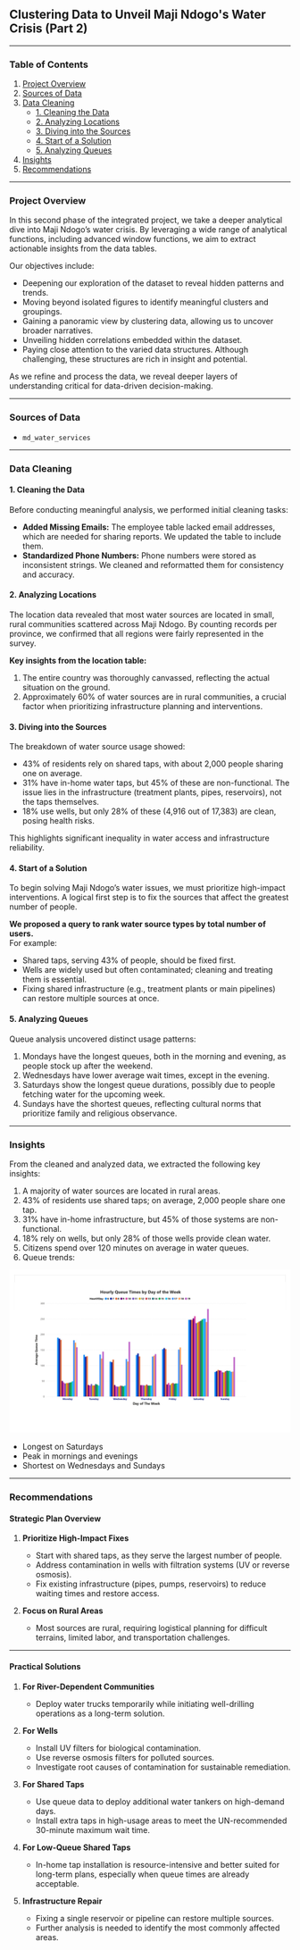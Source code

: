 ## Clustering Data to Unveil Maji Ndogo's Water Crisis (Part 2)

---

### Table of Contents
1. [Project Overview](#project-overview)  
2. [Sources of Data](#sources-of-data)  
3. [Data Cleaning](#data-cleaning)  
   - [1. Cleaning the Data](#1-cleaning-the-data)  
   - [2. Analyzing Locations](#2-analyzing-locations)  
   - [3. Diving into the Sources](#3-diving-into-the-sources)  
   - [4. Start of a Solution](#4-start-of-a-solution)  
   - [5. Analyzing Queues](#5-analyzing-queues)  
4. [Insights](#insights)  
5. [Recommendations](#recommendations)  

---

### Project Overview
In this second phase of the integrated project, we take a deeper analytical dive into Maji Ndogo’s water crisis. By leveraging a wide range of analytical functions, including advanced window functions, we aim to extract actionable insights from the data tables.

Our objectives include:
- Deepening our exploration of the dataset to reveal hidden patterns and trends.  
- Moving beyond isolated figures to identify meaningful clusters and groupings.  
- Gaining a panoramic view by clustering data, allowing us to uncover broader narratives.  
- Unveiling hidden correlations embedded within the dataset.  
- Paying close attention to the varied data structures. Although challenging, these structures are rich in insight and potential.  

As we refine and process the data, we reveal deeper layers of understanding critical for data-driven decision-making.

---

### Sources of Data
- `md_water_services`

---

### Data Cleaning

#### 1. Cleaning the Data
Before conducting meaningful analysis, we performed initial cleaning tasks:
- **Added Missing Emails:** The employee table lacked email addresses, which are needed for sharing reports. We updated the table to include them.  
- **Standardized Phone Numbers:** Phone numbers were stored as inconsistent strings. We cleaned and reformatted them for consistency and accuracy.  

#### 2. Analyzing Locations
The location data revealed that most water sources are located in small, rural communities scattered across Maji Ndogo. By counting records per province, we confirmed that all regions were fairly represented in the survey.

**Key insights from the location table:**
1. The entire country was thoroughly canvassed, reflecting the actual situation on the ground.  
2. Approximately 60% of water sources are in rural communities, a crucial factor when prioritizing infrastructure planning and interventions.

#### 3. Diving into the Sources
The breakdown of water source usage showed:
- 43% of residents rely on shared taps, with about 2,000 people sharing one on average.  
- 31% have in-home water taps, but 45% of these are non-functional. The issue lies in the infrastructure (treatment plants, pipes, reservoirs), not the taps themselves.  
- 18% use wells, but only 28% of these (4,916 out of 17,383) are clean, posing health risks.  

This highlights significant inequality in water access and infrastructure reliability.

#### 4. Start of a Solution
To begin solving Maji Ndogo’s water issues, we must prioritize high-impact interventions. A logical first step is to fix the sources that affect the greatest number of people.

**We proposed a query to rank water source types by total number of users.**  
For example:
- Shared taps, serving 43% of people, should be fixed first.  
- Wells are widely used but often contaminated; cleaning and treating them is essential.  
- Fixing shared infrastructure (e.g., treatment plants or main pipelines) can restore multiple sources at once.

#### 5. Analyzing Queues
Queue analysis uncovered distinct usage patterns:
1. Mondays have the longest queues, both in the morning and evening, as people stock up after the weekend.  
2. Wednesdays have lower average wait times, except in the evening.  
3. Saturdays show the longest queue durations, possibly due to people fetching water for the upcoming week.  
4. Sundays have the shortest queues, reflecting cultural norms that prioritize family and religious observance.

---

### Insights
From the cleaned and analyzed data, we extracted the following key insights:
1. A majority of water sources are located in rural areas.  
2. 43% of residents use shared taps; on average, 2,000 people share one tap.  
3. 31% have in-home infrastructure, but 45% of those systems are non-functional.  
4. 18% rely on wells, but only 28% of those wells provide clean water.  
5. Citizens spend over 120 minutes on average in water queues.  
6. Queue trends:  

![Hourly Queue trends](hourly_queue_times_weekday.jpg)

   - Longest on Saturdays  
   - Peak in mornings and evenings  
   - Shortest on Wednesdays and Sundays  

---

### Recommendations

#### Strategic Plan Overview

1. **Prioritize High-Impact Fixes**
   - Start with shared taps, as they serve the largest number of people.  
   - Address contamination in wells with filtration systems (UV or reverse osmosis).  
   - Fix existing infrastructure (pipes, pumps, reservoirs) to reduce waiting times and restore access.  

2. **Focus on Rural Areas**
   - Most sources are rural, requiring logistical planning for difficult terrains, limited labor, and transportation challenges.  

---

#### Practical Solutions

1. **For River-Dependent Communities**
   - Deploy water trucks temporarily while initiating well-drilling operations as a long-term solution.  

2. **For Wells**
   - Install UV filters for biological contamination.  
   - Use reverse osmosis filters for polluted sources.  
   - Investigate root causes of contamination for sustainable remediation.  

3. **For Shared Taps**
   - Use queue data to deploy additional water tankers on high-demand days.  
   - Install extra taps in high-usage areas to meet the UN-recommended 30-minute maximum wait time.  

4. **For Low-Queue Shared Taps**
   - In-home tap installation is resource-intensive and better suited for long-term plans, especially when queue times are already acceptable.  

5. **Infrastructure Repair**
   - Fixing a single reservoir or pipeline can restore multiple sources.  
   - Further analysis is needed to identify the most commonly affected areas.  

